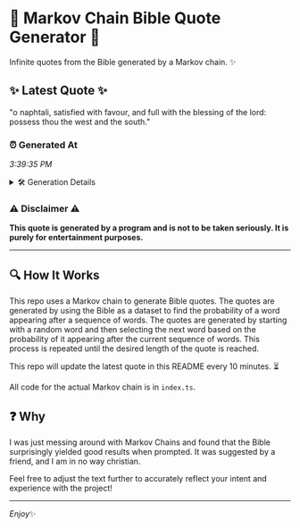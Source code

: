 # 📖 Markov Chain Bible Quote Generator 📖

Infinite quotes from the Bible generated by a Markov chain. ✨

## ✨ Latest Quote ✨
"o naphtali, satisfied with favour, and full with the blessing of the lord: possess thou the west and the south."

### ⏰ Generated At
*3:39:35 PM*

<details>
    <summary>🛠️ Generation Details</summary>
    <p>
        <strong>🌱 Seed:</strong> o<br>
        <strong>🔄 Iterations:</strong> 19<br>
        <strong>📜 Context History:</strong><br>[ o ]: naphtali,<br>[ o, naphtali, ]: satisfied<br>[ o, naphtali,, satisfied ]: with<br>[ o, naphtali,, satisfied, with ]: favour,<br>[ o, naphtali,, satisfied, with, favour, ]: and<br>[ o, naphtali,, satisfied, with, favour,, and ]: full<br>[ naphtali,, satisfied, with, favour,, and, full ]: with<br>[ satisfied, with, favour,, and, full, with ]: the<br>[ with, favour,, and, full, with, the ]: blessing<br>[ favour,, and, full, with, the, blessing ]: of<br>[ and, full, with, the, blessing, of ]: the<br>[ full, with, the, blessing, of, the ]: lord:<br>[ with, the, blessing, of, the, lord: ]: possess<br>[ the, blessing, of, the, lord:, possess ]: thou<br>[ blessing, of, the, lord:, possess, thou ]: the<br>[ of, the, lord:, possess, thou, the ]: west<br>[ the, lord:, possess, thou, the, west ]: and<br>[ lord:, possess, thou, the, west, and ]: the<br>[ possess, thou, the, west, and, the ]: south.<br>
    </p>
</details>

### ⚠️ Disclaimer ⚠️
**This quote is generated by a program and is not to be taken seriously. It is purely for entertainment purposes.**

---

## 🔍 How It Works

This repo uses a Markov chain to generate Bible quotes. The quotes are generated by using the Bible as a dataset to find the probability of a word appearing after a sequence of words. The quotes are generated by starting with a random word and then selecting the next word based on the probability of it appearing after the current sequence of words. This process is repeated until the desired length of the quote is reached.

This repo will update the latest quote in this README every 10 minutes. ⏳

All code for the actual Markov chain is in `index.ts`.

## ❓ Why

I was just messing around with Markov Chains and found that the Bible surprisingly yielded good results when prompted. 
It was suggested by a friend, and I am in no way christian.

Feel free to adjust the text further to accurately reflect your intent and experience with the project!

---

*Enjoy*✨
